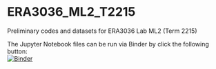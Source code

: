 # ERA3036_ML2_T2215
Preliminary codes and datasets for ERA3036 Lab ML2 (Term 2215)

The Jupyter Notebook files can be run via Binder by click the following button:  
[![Binder](https://mybinder.org/badge_logo.svg)](https://mybinder.org/v2/gh/wooihaw/ERA3036_ML2_T2215/main)
